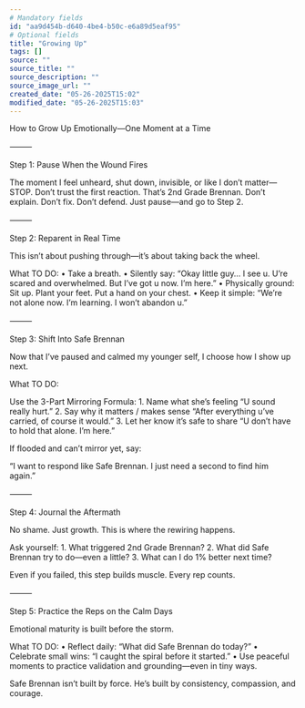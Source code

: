 ```yaml
---
# Mandatory fields
id: "aa9d454b-d640-4be4-b50c-e6a89d5eaf95"
# Optional fields
title: "Growing Up"
tags: []
source: ""
source_title: ""
source_description: ""
source_image_url: ""
created_date: "05-26-2025T15:02"
modified_date: "05-26-2025T15:03"
---
```

How to Grow Up Emotionally—One Moment at a Time

⸻

Step 1: Pause When the Wound Fires

The moment I feel unheard, shut down, invisible, or like I don’t matter—STOP.
Don’t trust the first reaction. That’s 2nd Grade Brennan.
Don’t explain. Don’t fix. Don’t defend.
Just pause—and go to Step 2.

⸻

Step 2: Reparent in Real Time

This isn’t about pushing through—it’s about taking back the wheel.

What TO DO:
	•	Take a breath.
	•	Silently say:
“Okay little guy… I see u. U’re scared and overwhelmed. But I’ve got u now. I’m here.”
	•	Physically ground: Sit up. Plant your feet. Put a hand on your chest.
	•	Keep it simple:
“We’re not alone now. I’m learning. I won’t abandon u.”

⸻

Step 3: Shift Into Safe Brennan

Now that I’ve paused and calmed my younger self, I choose how I show up next.

What TO DO:

Use the 3-Part Mirroring Formula:
	1.	Name what she’s feeling
“U sound really hurt.”
	2.	Say why it matters / makes sense
“After everything u’ve carried, of course it would.”
	3.	Let her know it’s safe to share
“U don’t have to hold that alone. I’m here.”

If flooded and can’t mirror yet, say:

“I want to respond like Safe Brennan. I just need a second to find him again.”

⸻

Step 4: Journal the Aftermath

No shame. Just growth. This is where the rewiring happens.

Ask yourself:
	1.	What triggered 2nd Grade Brennan?
	2.	What did Safe Brennan try to do—even a little?
	3.	What can I do 1% better next time?

Even if you failed, this step builds muscle. Every rep counts.

⸻

Step 5: Practice the Reps on the Calm Days

Emotional maturity is built before the storm.

What TO DO:
	•	Reflect daily: “What did Safe Brennan do today?”
	•	Celebrate small wins: “I caught the spiral before it started.”
	•	Use peaceful moments to practice validation and grounding—even in tiny ways.

Safe Brennan isn’t built by force.
He’s built by consistency, compassion, and courage.
